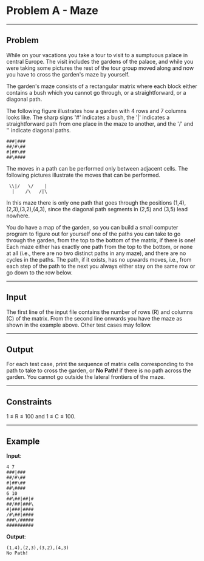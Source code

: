 #  Problem A - Maze

* * *

##  Problem

While on your vacations you take a tour to visit to a sumptuous palace
in central Europe. The visit includes the gardens of the palace, and
while you were taking some pictures the rest of the tour group moved
along and now you have to cross the garden's maze by yourself.

The garden's maze consists of a rectangular matrix where each block
either contains a bush which you cannot go through, or a 
straightforward, or a diagonal path.

The following figure illustrates how a garden with 4 rows and 7 columns
looks like. The sharp signs '#' indicates a bush, the '|' indicates a 
straightforward path from one place in the maze to another, and the '/'
and '\' indicate diagonal paths.

    ###|###
    ##/#\##
    #|##\## 
    ##\####

The moves in a path can be performed only between adjacent cells.
The following pictures illustrate the moves that can be performed. 

     \\|/  	\/    |	
      |	   /\	/|\	               	  	        

In this maze there is only one path that goes through the positions 
(1,4),(2,3),(3,2),(4,3), since the diagonal path segments in (2,5) 
and (3,5) lead nowhere.

You do have a map of the garden, so you can build a small computer
program to figure out for yourself one of the paths you can take to
go through the garden, from the top to the bottom of the matrix, if
there is one! Each maze either has exactly one path from the top to
the bottom, or none at all (i.e., there are no two distinct paths in
any maze), and there are no cycles in the paths. The path, if it 
exists, has no upwards moves, i.e., from each step of the path to the
next you always either stay on the same row or go down to the row below.

* * *

##  Input

The first line of the input file contains the number of rows (R) and columns (C) of the matrix.
From the second line onwards you have the maze as shown in the example above. 
Other test cases may follow.

* * *

##  Output

For each test case, print the sequence of matrix cells corresponding to the path to take to 
cross the garden, or **No Path!** if there is no path across the garden.
You cannot go outside the lateral frontiers of the maze.

* * *

##  Constraints

1 ≤ R ≤ 100 and 1 ≤ C  ≤ 100.

* * *

##  Example

**Input**:

    4 7
    ###|###
    ##/#\##
    #|##\##
    ##\####
    6 10
    ##\##|##|#
    ##/##|###\
    #|###|####
    /#\##|####
    ###\/#####
    ##########

**Output**:

    (1,4),(2,3),(3,2),(4,3)
    No Path!
